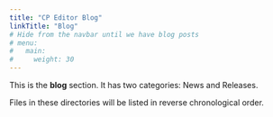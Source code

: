 ```yaml
---
title: "CP Editor Blog"
linkTitle: "Blog"
# Hide from the navbar until we have blog posts
# menu:
#   main:
#     weight: 30
---
```


This is the **blog** section. It has two categories: News and Releases.

Files in these directories will be listed in reverse chronological order.
